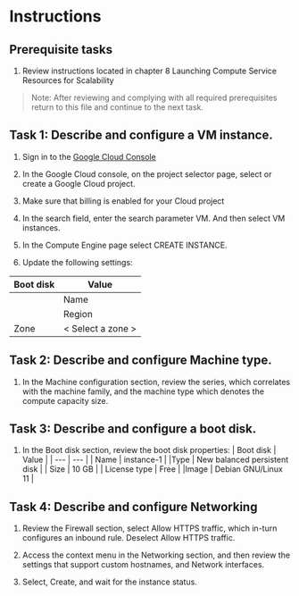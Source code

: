 # Instructions

## Prerequisite tasks

1. Review instructions located in chapter 8 Launching Compute Service Resources for Scalability
> Note: After reviewing and complying with all required prerequisites return to this file and continue to the next task.

## Task 1: Describe and configure a VM instance.

1.	Sign in to the [Google Cloud Console](https://console.cloud.google.com/)

1.	In the Google Cloud console, on the project selector page, select or create a Google Cloud project.

1.	Make sure that billing is enabled for your Cloud project

1.	In the search field, enter the search parameter VM. And then select VM instances.

1.	In the Compute Engine page select CREATE INSTANCE.

1.	Update the following settings:

  | Boot disk | Value |
  | ---- | ---- |
	| Name | instance-1 |
	| Region | < Select a region > |
  | Zone | < Select a zone > |
  
## Task 2: Describe and configure Machine type.

1.	In the Machine configuration section, review the series, which correlates with the machine family, and the machine type which denotes the compute capacity size.

## Task 3: Describe and configure a boot disk.

1.	In the Boot disk section, review the boot disk properties:
  | Boot disk | Value |
  | --- | --- |
  | Name | instance-1 |
  |Type | New balanced persistent disk |
  | Size | 10 GB |
  | License type | Free |
  |Image | Debian GNU/Linux 11 |

## Task 4: Describe and configure Networking

1.	Review the Firewall section, select Allow HTTPS traffic, which in-turn configures an inbound rule. Deselect Allow HTTPS traffic.
  
2.	Access the context menu in the Networking section, and then review the settings that support custom hostnames, and Network interfaces.
  
3.	Select, Create, and wait for the instance status.
  

